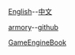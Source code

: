 [English](https://docs.blender.org/manual/en/dev/game_engine/index.html)--[中文](https://docs.blender.org/manual/zh-hans/dev/game_engine/introduction.html)

[armory](http://armory3d.org/manual/#/)--[github](https://github.com/armory3d/armory_examples/)

[GameEngineBook](https://github.com/mikepan/GameEngineBook)
